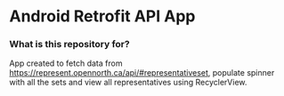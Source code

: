 # Android Retrofit API App #


### What is this repository for? ###
App created to fetch data from https://represent.opennorth.ca/api/#representativeset, populate spinner with all the sets and view all representatives using RecyclerView. 
